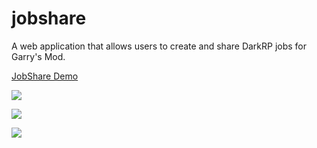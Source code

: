 # jobshare
A web application that allows users to create and share DarkRP jobs for Garry's Mod.

<a href="https://jobshare.pythonanywhere.com/jobshare/" target="_blank">JobShare Demo</a>

![](https://lh5.googleusercontent.com/jWKzvZsabOJ-reJTxzvUiautoLhV5Bx2mRYcN-EqfVr_Ot0cyIIY5uPX4Etv0wJvmTCBSdAIMtf78Q=w1920-h974-rw)

![](https://lh4.googleusercontent.com/_nJxMfK58FH9R9qGF54QqdCYwgFJ5B8tjoiUphOTIkzwWl5cyddRG48UC03SsA7JWt48UAeaFrxw2Q=w1920-h974)

![](https://lh6.googleusercontent.com/NnTu1OWLJyGMf1R5IBHyAwknTD-LV-ftv6W9D2_zTPs-24f4vuoe2oLNHZPzP7GLKR58cghwG8G-RA=w1920-h974)
